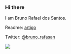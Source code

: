 ### Hi there
I am Bruno Rafael dos Santos.

Readme: [artigo](https://raullesteves.medium.com/github-como-fazer-um-readme-md-bonit%C3%A3o-c85c8f154f8)

Twitter: 	[@bruno_rafasan](https://twitter.com/bruno_rafasan)

![](https://img.icons8.com/clouds/2x/twitter.png)

<!--
**bruniculos08/bruniculos08** is a ✨ _special_ ✨ repository because its `README.md` (this file) appears on your GitHub profile.

Here are some ideas to get you started:

- 🔭 I’m currently working on ...
- 🌱 I’m currently learning ...👋
- 👯 I’m looking to collaborate on ...
- 🤔 I’m looking for help with ...
- 💬 Ask me about ...
- 📫 How to reach me: ...
- 😄 Pronouns: ...
- ⚡ Fun fact: ...
-->


